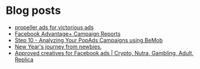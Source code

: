# Blog posts
<!-- BLOG-POST-LIST:START -->
- [propeller ads for victorious ads](https://afflift.com/f/threads/propeller-ads-for-victorious-ads.10191/)
- [Facebook Advantage+ Campaign Reports](https://afflift.com/f/threads/facebook-advantage-campaign-reports.10197/)
- [Step 10 - Analyzing Your PopAds Campaigns using BeMob](https://afflift.com/f/threads/step-10-analyzing-your-popads-campaigns-using-bemob.2947/)
- [New Year&#39;s journey from newbies.](https://afflift.com/f/threads/new-years-journey-from-newbies.10193/)
- [Approved creatives for Facebook ads | Crypto, Nutra, Gambling, Adult, Replica](https://afflift.com/f/threads/approved-creatives-for-facebook-ads-crypto-nutra-gambling-adult-replica.10156/)
<!-- BLOG-POST-LIST:END -->
